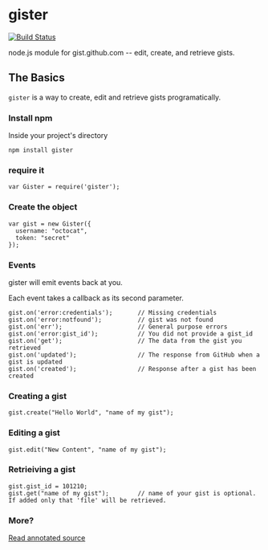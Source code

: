 # gister

[![Build Status](https://secure.travis-ci.org/goatslacker/gister.png)](http://travis-ci.org/goatslacker/gister)

node.js module for gist.github.com -- edit, create, and retrieve gists.

## The Basics

`gister` is a way to create, edit and retrieve gists programatically.

### Install npm

Inside your project's directory

    npm install gister

### require it

    var Gister = require('gister');

### Create the object

    var gist = new Gister({
      username: "octocat",
      token: "secret"
    });

### Events

gister will emit events back at you.

Each event takes a callback as its second parameter.

    gist.on('error:credentials');       // Missing credentials
    gist.on('error:notfound');          // gist was not found
    gist.on('err');                     // General purpose errors
    gist.on('error:gist_id');           // You did not provide a gist_id
    gist.on('get');                     // The data from the gist you retrieved
    gist.on('updated');                 // The response from GitHub when a gist is updated
    gist.on('created');                 // Response after a gist has been created

### Creating a gist

    gist.create("Hello World", "name of my gist");

### Editing a gist

    gist.edit("New Content", "name of my gist");

### Retrieiving a gist

    gist.gist_id = 101210;
    gist.get("name of my gist");        // name of your gist is optional. If added only that 'file' will be retrieved.

### More?

[Read annotated source](http://goatslacker.github.com/gister)
